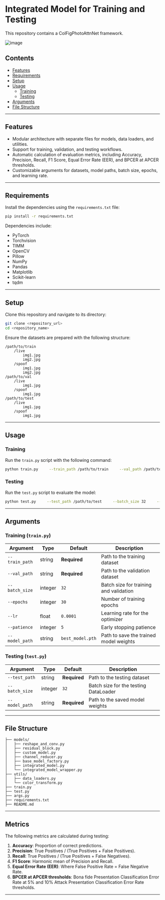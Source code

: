 
# **Integrated Model for Training and Testing**

This repository contains a ColFigPhotoAttnNet framework.

![image](https://github.com/user-attachments/assets/64c67dcb-84c0-4cb9-a985-2fc449b8fa05)


## **Contents**
- [Features](#features)
- [Requirements](#requirements)
- [Setup](#setup)
- [Usage](#usage)
  - [Training](#training)
  - [Testing](#testing)
- [Arguments](#arguments)
- [File Structure](#file-structure)

---

## **Features**
- Modular architecture with separate files for models, data loaders, and utilities.
- Support for training, validation, and testing workflows.
- Automatic calculation of evaluation metrics, including Accuracy, Precision, Recall, F1 Score, Equal Error Rate (EER), and BPCER at APCER thresholds.
- Customizable arguments for datasets, model paths, batch size, epochs, and learning rate.

---

## **Requirements**
Install the dependencies using the `requirements.txt` file:
```bash
pip install -r requirements.txt
```

Dependencies include:
- PyTorch
- Torchvision
- TIMM
- OpenCV
- Pillow
- NumPy
- Pandas
- Matplotlib
- Scikit-learn
- tqdm

---

## **Setup**
Clone this repository and navigate to its directory:
```bash
git clone <repository_url>
cd <repository_name>
```

Ensure the datasets are prepared with the following structure:
```
/path/to/train
    /live
        img1.jpg
        img2.jpg
    /spoof
        img1.jpg
        img2.jpg
/path/to/val
    /live
        img1.jpg
    /spoof
        img1.jpg
/path/to/test
    /live
        img1.jpg
    /spoof
        img1.jpg
```

---

## **Usage**

### **Training**
Run the `train.py` script with the following command:
```bash
python train.py     --train_path /path/to/train     --val_path /path/to/val     --batch_size 32     --epochs 30     --lr 0.0001     --patience 5     --model_path best_model.pth
```

### **Testing**
Run the `test.py` script to evaluate the model:
```bash
python test.py     --test_path /path/to/test     --batch_size 32     --model_path best_model.pth
```

---

## **Arguments**

### **Training (`train.py`)**
| Argument       | Type    | Default        | Description                                   |
|----------------|---------|----------------|-----------------------------------------------|
| `--train_path` | string  | **Required**   | Path to the training dataset                 |
| `--val_path`   | string  | **Required**   | Path to the validation dataset               |
| `--batch_size` | integer | `32`           | Batch size for training and validation       |
| `--epochs`     | integer | `30`           | Number of training epochs                    |
| `--lr`         | float   | `0.0001`       | Learning rate for the optimizer              |
| `--patience`   | integer | `5`            | Early stopping patience                      |
| `--model_path` | string  | `best_model.pth` | Path to save the trained model weights      |

### **Testing (`test.py`)**
| Argument       | Type    | Default        | Description                                   |
|----------------|---------|----------------|-----------------------------------------------|
| `--test_path`  | string  | **Required**   | Path to the testing dataset                  |
| `--batch_size` | integer | `32`           | Batch size for the testing DataLoader        |
| `--model_path` | string  | **Required**   | Path to the saved model weights              |

---

## **File Structure**
```
├── models/
│   ├── reshape_and_conv.py
│   ├── residual_block.py
│   ├── custom_model.py
│   ├── channel_reducer.py
│   ├── base_model_factory.py
│   ├── integrated_model.py
│   └── integrated_model_wrapper.py
├── utils/
│   ├── data_loaders.py
│   └── color_transform.py
├── train.py
├── test.py
├── args.py
├── requirements.txt
├── README.md
```

---

## **Metrics**
The following metrics are calculated during testing:
1. **Accuracy**: Proportion of correct predictions.
2. **Precision**: True Positives / (True Positives + False Positives).
3. **Recall**: True Positives / (True Positives + False Negatives).
4. **F1 Score**: Harmonic mean of Precision and Recall.
5. **Equal Error Rate (EER)**: Where False Positive Rate = False Negative Rate.
6. **BPCER at APCER thresholds**: Bona fide Presentation Classification Error Rate at 5% and 10% Attack Presentation Classification Error Rate thresholds.

---

